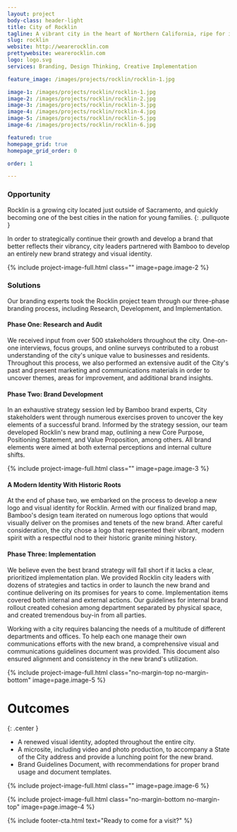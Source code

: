 ```yaml
---
layout: project
body-class: header-light
title: City of Rocklin
tagline: A vibrant city in the heart of Northern California, ripe for increasing their street cred.
slug: rocklin
website: http://wearerocklin.com
prettywebsite: wearerocklin.com
logo: logo.svg
services: Branding, Design Thinking, Creative Implementation

feature_image: /images/projects/rocklin/rocklin-1.jpg

image-1: /images/projects/rocklin/rocklin-1.jpg
image-2: /images/projects/rocklin/rocklin-2.jpg
image-3: /images/projects/rocklin/rocklin-3.jpg
image-4: /images/projects/rocklin/rocklin-4.jpg
image-5: /images/projects/rocklin/rocklin-5.jpg
image-6: /images/projects/rocklin/rocklin-6.jpg

featured: true
homepage_grid: true
homepage_grid_order: 0

order: 1

---
```


### Opportunity
Rocklin is a growing city located just outside of Sacramento, and quickly becoming one of the best cities in the nation for young families. 
{: .pullquote }

In order to strategically continue their growth and develop a brand that better reflects their vibrancy, city leaders partnered with Bamboo to develop an entirely new brand strategy and visual identity.

{% include project-image-full.html class="" image=page.image-2 %}

### Solutions
Our branding experts took the Rocklin project team through our three-phase branding process, including Research, Development, and Implementation. 

#### Phase One: Research and Audit 
We received input from over 500 stakeholders throughout the city. One-on-one interviews, focus groups, and online surveys contributed to a robust understanding of the city's unique value to businesses and residents. Throughout this process, we also performed an extensive audit of the City's past and present marketing and communications materials in order to uncover themes, areas for improvement, and additional brand insights.

#### Phase Two: Brand Development
In an exhaustive strategy session led by Bamboo brand experts, City stakeholders went through numerous exercises proven to uncover the key elements of a successful brand. Informed by the strategy session, our team developed Rocklin's new brand map, outlining a new Core Purpose, Positioning Statement, and Value Proposition, among others. All brand elements were aimed at both external perceptions and internal culture shifts. 

{% include project-image-full.html class="" image=page.image-3 %}

#### A Modern Identity With Historic Roots
At the end of phase two, we embarked on the process to develop a new logo and visual identity for Rocklin. Armed with our finalized brand map, Bamboo's design team iterated on numerous logo options that would visually deliver on the promises and tenets of the new brand. After careful consideration, the city chose a logo that represented their vibrant, modern spirit with a respectful nod to their historic granite mining history.

#### Phase Three: Implementation
We believe even the best brand strategy will fall short if it lacks a clear, prioritized implementation plan. We provided Rocklin city leaders with dozens of strategies and tactics in order to launch the new brand and continue delivering on its promises for years to come. Implementation items covered both internal and external actions. Our guidelines for internal brand rollout created cohesion among department separated by physical space, and created tremendous buy-in from all parties. 

Working with a city requires balancing the needs of a multitude of different departments and offices. To help each one manage their own communications efforts with the new brand, a comprehensive visual and communications guidelines document was provided. This document also ensured alignment and consistency in the new brand's utilization.

{% include project-image-full.html class="no-margin-top no-margin-bottom" image=page.image-5 %}

# Outcomes
{: .center }

- A renewed visual identity, adopted throughout the entire city. 
- A microsite, including video and photo production, to accompany a State of the City address and provide a lunching point for the new brand.  
- Brand Guidelines Document, with recommendations for proper brand usage and document templates. 

{% include project-image-full.html class="" image=page.image-6 %}

{% include project-image-full.html class="no-margin-bottom no-margin-top" image=page.image-4 %}

{% include footer-cta.html text="Ready to come for a visit?" %}



